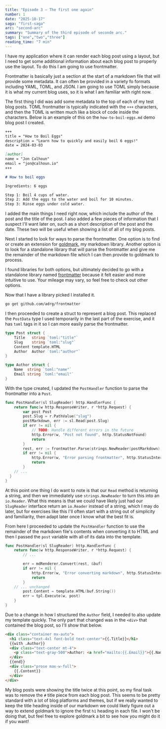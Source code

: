 ```yaml
---
title: "Episode 3 — The first one again"
number: 1
date: "2025-10-17"
saga: "first-saga"
arc: "second-arc"
summary: "Summary of the third episode of seconde arc."
tags: ["one","two","three"]
reading_time: "7 min"
---
```


I have my application where it can render each blog post using a layout, but I need to get some additional information about each blog post to properly use the layout. To do this I am going to use frontmatter.

Frontmatter is basically just a section at the start of a markdown file that will provide some metadata. It can often be provided in a variety fo formats including YAML, TOML, and JSON. I am going to use TOML simply because it is what my current blog uses, so it is what I am familiar with right now.

The first thing I did was add some metadata to the top of each of my test blog posts. TOML frontmatter is typically indicated with the `+++` characters, and then the TOML is written much like a block of code inside the characters. Below is an example of this on the `how-to-boil-eggs.md` demo blog post I created.

```md
+++
title = "How to Boil Eggs"
description = "Learn how to quickly and easily boil 6 eggs!"
date = 2024-03-03

[author]
name = "Jon Calhoun"
email = "jon@calhoun.io"
+++

# How to boil eggs

Ingredients: 6 eggs

Step 1: Boil 4 cups of water.
Step 2: Add the eggs to the water and boil for 10 minutes.
Step 3: Rinse eggs under cold water.
```

I added the main things I need right now, which include the author of the post and the title of the post. I also added a few pieces of information that I suspect I'll want later on, such as a short description of the post and the date. These two will be useful when showing a list of all of my blog posts.

Next I started to look for ways to parse the frontmatter. One option is to find or create an extension for [goldmark](https://github.com/yuin/goldmark), my markdown library. Another option is to look for a standalone library that will parse the frontmatter and give me the remainder of the markdown file which I can then provide to goldmark to process.

I found libraries for both options, but ultimately decided to go with a standalone library named [frontmatter](https://github.com/adrg/frontmatter) because it felt easier and more intuitive to use. Your mileage may vary, so feel free to check out other options.

Now that I have a library picked I installed it.

```bash
go get github.com/adrg/frontmatter
```

I then proceeded to create a struct to represent a blog post. This replaced the `PostData` type I used temporarily in the last part of the exercise, and it has `toml` tags in it so I can more easily parse the frontmatter.

```go
type Post struct {
	Title   string `toml:"title"`
	Slug    string `toml:"slug"`
	Content template.HTML
	Author  Author `toml:"author"`
}

type Author struct {
	Name  string `toml:"name"`
	Email string `toml:"email"`
}
```

With the type created, I updated the `PostHandler` function to parse the frontmatter into a `Post`.

```go
func PostHandler(sl SlugReader) http.HandlerFunc {
	return func(w http.ResponseWriter, r *http.Request) {
		var post Post
		post.Slug = r.PathValue("slug")
		postMarkdown, err := sl.Read(post.Slug)
		if err != nil {
			// TODO: Handle different errors in the future
			http.Error(w, "Post not found", http.StatusNotFound)
			return
		}
		rest, err := frontmatter.Parse(strings.NewReader(postMarkdown), &post)
		if err != nil {
			http.Error(w, "Error parsing frontmatter", http.StatusInternalServerError)
			return
		}
    // ...
  }
}
```

At this point one thing I do want to note is that our `Read` method is returning a string, and then we immediately use `strings.NewReader` to turn this into an `io.Reader`. What this means is that we could have likely just had our `SlugReader` interface return an `io.Reader` instead of a string, which I may do later, but for exercises like this I'll often start with a string out of simplicity and familiarity, then adapt later once I know what the best fit is.

From here I proceeded to update the `PostHandler` function to use the remainder of the markdown file's contents when converting it to HTML and then I passed the `post` variable with all of its data into the template.

```go
func PostHandler(sl SlugReader) http.HandlerFunc {
	return func(w http.ResponseWriter, r *http.Request) {
		// ...

		err = mdRenderer.Convert(rest, &buf)
		if err != nil {
			http.Error(w, "Error converting markdown", http.StatusInternalServerError)
			return
		}
    // ... unchanged
		post.Content = template.HTML(buf.String())
		err = tpl.Execute(w, post)
	}
}
```

Due to a change in how I structured the `Author` field, I needed to also update my template quickly. The only part that changed was in the `<div>` that contained the blog post, so I'll show that below.

```html
<div class="container mx-auto">
  <h1 class="text-4xl font-bold text-center">{{.Title}}</h1>
  {{with .Author}}
  <div class="text-center mt-4">
    <p class="text-gray-500">Author: <a href="mailto:{{.Email}}">{{.Name}}</a></p>
  </div>
  {{end}}
  <div class="prose max-w-full">
    {{.Content}}
  </div>
</div>
```

My blog posts were showing the title twice at this point, so my final task was to remove the `#` title piece from each blog post. This seems to be pretty standard with a lot of blog platforms and themes, but if we really wanted to keep the title heading inside of our markdown we could likely figure out a way to extend goldmark to ignore the first `h1` heading in each file. I won't be doing that, but feel free to explore goldmark a bit to see how you might do it if you want!
